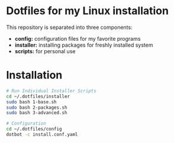 # Dotfiles for my Linux installation
This repository is separated into three components:
- **config:** configuration files for my favorite programs
- **installer:** installing packages for freshly installed system
- **scripts:** for personal use

# Installation

```bash
# Run Individual Installer Scripts
cd ~/.dotfiles/installer
sudo bash 1-base.sh
sudo bash 2-packages.sh
sudo bash 3-advanced.sh

# Configuration
cd ~/.dotfiles/config
dotbot -c install.conf.yaml
```
